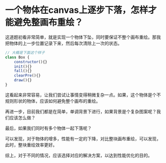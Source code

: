 # 一个物体在canvas上逐步下落，怎样才能避免整画布重绘？

这道题初看非常简单，就是实现一个物体下坠，同时要保证不整个画布重绘。那我把物体的上一步位置记录下来，然后每次清除上一次的状态。

```javascript
// 大概是下面这个样子
class Box { 
    constructor(){}
    init(){}
    fall(){}
    clearPre(){}
    draw(){}
}
```

这看起来非常容易，让我们尝试让事情变得稍微复杂一点。如果，这个物体是个不规则形状的物体，应该如何避免整个画布的重绘。

再进一步，目前我们都是在简单，单调背景下进行，如果背景是个复杂图案呢？我们应该怎么做？

最后，如果我们同时有多个物体一起下落呢？

可以发现，对于物体的增多，性能有一定的下降，对比整块画布重绘，可以发现，此时，整块重绘效率更好。

综上，对于不同的情况，应该选择对应的解决方案，以达到性能优化的目的。
